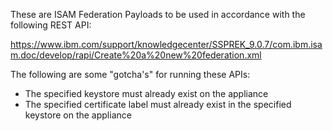 These are ISAM Federation Payloads to be used in accordance with the following REST API:

https://www.ibm.com/support/knowledgecenter/SSPREK_9.0.7/com.ibm.isam.doc/develop/rapi/Create%20a%20new%20federation.xml


The following are some "gotcha's" for running these APIs:
 - The specified keystore must already exist on the appliance
 - The specified certificate label must already exist in the specified keystore on the appliance
